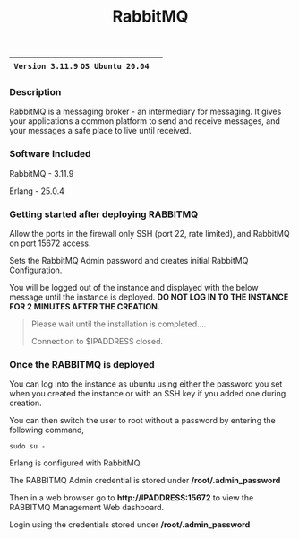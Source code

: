 ﻿---
title: RabbitMQ
sidebar_label: RabbitMQ
---

|**`Version 3.11.9` `OS Ubuntu 20.04`**|  |
|--------------------------------------|--|


### Description

RabbitMQ is a messaging broker - an intermediary for messaging. It gives your applications a common platform to send and receive messages, and your messages a safe place to live until received.

### Software Included

RabbitMQ - 3.11.9

Erlang - 25.0.4

### Getting started after deploying RABBITMQ

Allow the ports in the firewall only SSH (port 22, rate limited), and RabbitMQ on port 15672 access.

Sets the RabbitMQ Admin password and creates initial RabbitMQ Configuration. 

You will be logged out of the instance and displayed with the below message until the instance is deployed.  **DO NOT LOG IN TO THE INSTANCE FOR 2 MINUTES AFTER THE CREATION.**

> Please wait until the installation is completed.... 
>
> Connection to $IPADDRESS closed.

### Once the RABBITMQ is deployed

You can log into the instance as ubuntu using either the password you set when you created the instance or with an SSH key if you added one during creation.

You can then switch the user to root without a password by entering the following command,
~~~
sudo su -
~~~

Erlang is configured with RabbitMQ. 

The RABBITMQ Admin credential is stored under **/root/.admin_password**

Then in a web browser go to **http://IPADDRESS:15672**  to view the RABBITMQ Management Web dashboard.

Login using the credentials stored under **/root/.admin_password**
